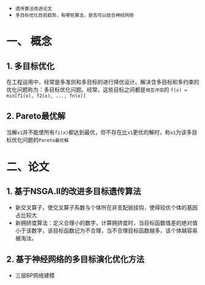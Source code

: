 * `遗传算法改进论文`
* `多目标优化目前趋势，有哪些算法，是否可以结合神经网络`
# 一、 概念
## 1. 多目标优化
在工程运用中，经常是多准则和多目标的进行择优设计。解决含多目标和多约束的优化问题称为：多目标优化问题。经常，这些目标之间都是`相互冲突`的
`f(x) = min[f1(x), f2(x), ..., fn(x)]`
## 2. Pareto最优解
当解`x1`并不能使所有`fi(x)`都达到最优，但不存在比`x1`更优的解时，称`x1`为该多目标优化问题的`Pareto最优解`
# 二、论文
## 1. 基于NSGA.II的改进多目标遗传算法
* 新交叉算子，使交叉算子系数与个体所在非支配层挂钩，使得较优个体的基因占比较大
* 新拥挤度算法：定义合理小的数字，计算拥挤度时，当目标函数值差的绝对值小于该数字，该目标函数记为不合理，当不合理目标函数越多，该个体越容易被淘汰。
## 2. 基于神经网络的多目标演化优化方法
* 三层BP网络建模